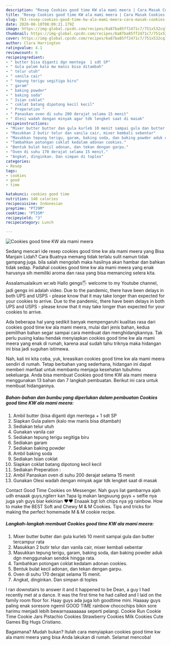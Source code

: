 ```yaml
---
description: "Resep Cookies good time KW ala mami meera | Cara Masak Cookies good time KW ala mami meera Yang Menggugah Selera"
title: "Resep Cookies good time KW ala mami meera | Cara Masak Cookies good time KW ala mami meera Yang Menggugah Selera"
slug: 763-resep-cookies-good-time-kw-ala-mami-meera-cara-masak-cookies-good-time-kw-ala-mami-meera-yang-menggugah-selera
date: 2020-08-10T08:09:21.179Z
image: https://img-global.cpcdn.com/recipes/6a87ba85ff2471c7/751x532cq70/cookies-good-time-kw-ala-mami-meera-foto-resep-utama.jpg
thumbnail: https://img-global.cpcdn.com/recipes/6a87ba85ff2471c7/751x532cq70/cookies-good-time-kw-ala-mami-meera-foto-resep-utama.jpg
cover: https://img-global.cpcdn.com/recipes/6a87ba85ff2471c7/751x532cq70/cookies-good-time-kw-ala-mami-meera-foto-resep-utama.jpg
author: Clara Harrington
ratingvalue: 4.1
reviewcount: 6
recipeingredient:
- " butter bisa diganti dgn mentega  1 sdt SP"
- " Gula palem kalo mw manis bisa ditambah"
- " telur utuh"
- " vanila cair"
- " tepung terigu segitiga biru"
- " garam"
- " baking powder"
- " baking soda"
- " Isian coklat"
- " coklat batang dipotong kecil kecil"
- " Preperation "
- " Panaskan oven di suhu 200 derajat selama 15 menit"
- " Olesi wadah dengan minyak agar tdk lengket saat di masak"
recipeinstructions:
- "Mixer butter butter dan gula kurleb 10 menit sampai gula dan butter tercampur rata"
- "Masukkan 2 butir telur dan vanila cair, mixer kembali sebentar"
- "Masukkan tepung terigu, garam, baking soda, dan baking powder aduk dgn menggunakan sendok hingga rata."
- "Tambahkan potongan coklat kedalam adonan cookies."
- "Bentuk bulat kecil adonan, dan tekan dengan garpu."
- "Oven di suhu 170 derajat selama 15 menit."
- "Angkat, dinginkan. Dan simpan di toples"
categories:
- Resep
tags:
- cookies
- good
- time

katakunci: cookies good time 
nutrition: 148 calories
recipecuisine: Indonesian
preptime: "PT29M"
cooktime: "PT35M"
recipeyield: "3"
recipecategory: Lunch

---
```



![Cookies good time KW ala mami meera](https://img-global.cpcdn.com/recipes/6a87ba85ff2471c7/751x532cq70/cookies-good-time-kw-ala-mami-meera-foto-resep-utama.jpg)

Sedang mencari ide resep cookies good time kw ala mami meera yang Bisa Manjain Lidah? Cara Buatnya memang tidak terlalu sulit namun tidak gampang juga. bila salah mengolah maka hasilnya akan hambar dan bahkan tidak sedap. Padahal cookies good time kw ala mami meera yang enak harusnya sih memiliki aroma dan rasa yang bisa memancing selera kita.

Assalamualaikum wr.wb Hallo gengs🖐️ welcome to my Youtube channel, jadi gengs ini adalah video. Due to the pandemic, there have been delays in both UPS and USPS - please know that it may take longer than expected for your cookies to arrive. Due to the pandemic, there have been delays in both UPS and USPS - please know that it may take longer than expected for your cookies to arrive.

Ada beberapa hal yang sedikit banyak mempengaruhi kualitas rasa dari cookies good time kw ala mami meera, mulai dari jenis bahan, kedua pemilihan bahan segar sampai cara membuat dan menghidangkannya. Tak perlu pusing kalau hendak menyiapkan cookies good time kw ala mami meera yang enak di rumah, karena asal sudah tahu triknya maka hidangan ini bisa jadi suguhan istimewa.


Nah, kali ini kita coba, yuk, kreasikan cookies good time kw ala mami meera sendiri di rumah. Tetap berbahan yang sederhana, hidangan ini dapat memberi manfaat untuk membantu menjaga kesehatan tubuhmu sekeluarga. Anda bisa membuat Cookies good time KW ala mami meera menggunakan 13 bahan dan 7 langkah pembuatan. Berikut ini cara untuk membuat hidangannya.

<!--inarticleads1-->

##### Bahan-bahan dan bumbu yang diperlukan dalam pembuatan Cookies good time KW ala mami meera:

1. Ambil  butter (bisa diganti dgn mentega + 1 sdt SP
1. Siapkan  Gula palem (kalo mw manis bisa ditambah)
1. Sediakan  telur utuh
1. Gunakan  vanila cair
1. Sediakan  tepung terigu segitiga biru
1. Sediakan  garam
1. Sediakan  baking powder
1. Ambil  baking soda
1. Sediakan  Isian coklat
1. Siapkan  coklat batang dipotong kecil kecil
1. Sediakan  Preperation :
1. Ambil  Panaskan oven di suhu 200 derajat selama 15 menit
1. Gunakan  Olesi wadah dengan minyak agar tdk lengket saat di masak


Contact Good Time Cookies on Messenger. Nah guys liat gambarnya ajah udh enaaak guys,ngilerr kan ?apa lg makan langsuung guys + selfie nya juga yah guys biar kekinian ❤❤ Enaaak bgt loh chips nya yg rainbow. How to make the BEST Soft and Chewy M &amp; M Cookies. Tips and tricks for making the perfect homemade M &amp; M cookie recipe. 

<!--inarticleads2-->

##### Langkah-langkah membuat Cookies good time KW ala mami meera:

1. Mixer butter butter dan gula kurleb 10 menit sampai gula dan butter tercampur rata
1. Masukkan 2 butir telur dan vanila cair, mixer kembali sebentar
1. Masukkan tepung terigu, garam, baking soda, dan baking powder aduk dgn menggunakan sendok hingga rata.
1. Tambahkan potongan coklat kedalam adonan cookies.
1. Bentuk bulat kecil adonan, dan tekan dengan garpu.
1. Oven di suhu 170 derajat selama 15 menit.
1. Angkat, dinginkan. Dan simpan di toples


I ran downstairs to answer it and it happened to be Dean, a guy I had recently met at a dance. It was the first time he had called and I laid on the family room floor for. Haay guys ada juga loh goodtime mini. Haaaay guys paling enak soresore ngemil GOOD TIME rainbow chocochips bikin sore harimu menjadi lebih bewarnaaaaaaaa seperti pelangi. Cookie Run Cookie Time Cookie Jars Pistachio Cookies Strawberry Cookies Milk Cookies Cute Games Big Hugs Cristiano. 

Bagaimana? Mudah bukan? Itulah cara menyiapkan cookies good time kw ala mami meera yang bisa Anda lakukan di rumah. Selamat mencoba!
